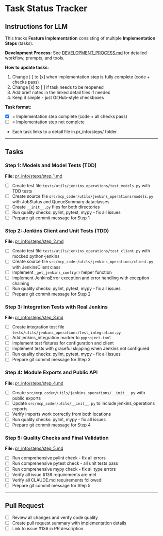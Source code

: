 # Task Status Tracker

## Instructions for LLM

This tracks **Feature Implementation** consisting of multiple **Implementation Steps** (tasks).

**Development Process:** See [DEVELOPMENT_PROCESS.md](./DEVELOPMENT_PROCESS.md) for detailed workflow, prompts, and tools.

**How to update tasks:**
1. Change [ ] to [x] when implementation step is fully complete (code + checks pass)
2. Change [x] to [ ] if task needs to be reopened
3. Add brief notes in the linked detail files if needed
4. Keep it simple - just GitHub-style checkboxes

**Task format:**
- [x] = Implementation step complete (code + all checks pass)
- [ ] = Implementation step not complete
- Each task links to a detail file in pr_info/steps/ folder

---

## Tasks

### Step 1: Models and Model Tests (TDD)
**File:** [pr_info/steps/step_1.md](./steps/step_1.md)

- [ ] Create test file `tests/utils/jenkins_operations/test_models.py` with TDD tests
- [ ] Create source file `src/mcp_coder/utils/jenkins_operations/models.py` with JobStatus and QueueSummary dataclasses
- [ ] Create `__init__.py` files for both directories
- [ ] Run quality checks: pylint, pytest, mypy - fix all issues
- [ ] Prepare git commit message for Step 1

### Step 2: Jenkins Client and Unit Tests (TDD)
**File:** [pr_info/steps/step_2.md](./steps/step_2.md)

- [ ] Create test file `tests/utils/jenkins_operations/test_client.py` with mocked python-jenkins
- [ ] Create source file `src/mcp_coder/utils/jenkins_operations/client.py` with JenkinsClient class
- [ ] Implement `_get_jenkins_config()` helper function
- [ ] Implement JenkinsError exception and error handling with exception chaining
- [ ] Run quality checks: pylint, pytest, mypy - fix all issues
- [ ] Prepare git commit message for Step 2

### Step 3: Integration Tests with Real Jenkins
**File:** [pr_info/steps/step_3.md](./steps/step_3.md)

- [ ] Create integration test file `tests/utils/jenkins_operations/test_integration.py`
- [ ] Add jenkins_integration marker to `pyproject.toml`
- [ ] Implement test fixtures for configuration and client
- [ ] Implement tests with graceful skipping when Jenkins not configured
- [ ] Run quality checks: pylint, pytest, mypy - fix all issues
- [ ] Prepare git commit message for Step 3

### Step 4: Module Exports and Public API
**File:** [pr_info/steps/step_4.md](./steps/step_4.md)

- [ ] Create `src/mcp_coder/utils/jenkins_operations/__init__.py` with public exports
- [ ] Update `src/mcp_coder/utils/__init__.py` to include jenkins_operations exports
- [ ] Verify imports work correctly from both locations
- [ ] Run quality checks: pylint, mypy - fix all issues
- [ ] Prepare git commit message for Step 4

### Step 5: Quality Checks and Final Validation
**File:** [pr_info/steps/step_5.md](./steps/step_5.md)

- [ ] Run comprehensive pylint check - fix all errors
- [ ] Run comprehensive pytest check - all unit tests pass
- [ ] Run comprehensive mypy check - fix all type errors
- [ ] Verify all issue #136 requirements are met
- [ ] Verify all CLAUDE.md requirements followed
- [ ] Prepare git commit message for Step 5

---

## Pull Request

- [ ] Review all changes and verify code quality
- [ ] Create pull request summary with implementation details
- [ ] Link to issue #136 in PR description